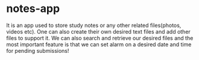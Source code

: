 # notes-app
It is an app used to store study notes or any other related files(photos, videos etc). One can also create their own desired text files and add other files to support it. We can also search and retrieve our desired files and the most important feature is that we can set alarm on a desired date and time for pending submissions!
